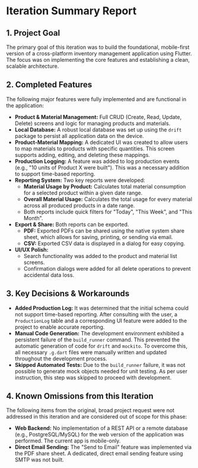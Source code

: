 # Iteration Summary Report

## 1. Project Goal
The primary goal of this iteration was to build the foundational, mobile-first version of a cross-platform inventory management application using Flutter. The focus was on implementing the core features and establishing a clean, scalable architecture.

## 2. Completed Features
The following major features were fully implemented and are functional in the application:

-   **Product & Material Management:** Full CRUD (Create, Read, Update, Delete) screens and logic for managing products and materials.
-   **Local Database:** A robust local database was set up using the `drift` package to persist all application data on the device.
-   **Product-Material Mapping:** A dedicated UI was created to allow users to map materials to products with specific quantities. This screen supports adding, editing, and deleting these mappings.
-   **Production Logging:** A feature was added to log production events (e.g., "10 units of Product X were built"). This was a necessary addition to support time-based reporting.
-   **Reporting System:** Two key reports were developed:
    -   **Material Usage by Product:** Calculates total material consumption for a selected product within a given date range.
    -   **Overall Material Usage:** Calculates the total usage for every material across all produced products in a date range.
    -   Both reports include quick filters for "Today", "This Week", and "This Month".
-   **Export & Share:** Both reports can be exported.
    -   **PDF:** Exported PDFs can be shared using the native system share sheet, which allows for saving, printing, or sending via email.
    -   **CSV:** Exported CSV data is displayed in a dialog for easy copying.
-   **UI/UX Polish:**
    -   Search functionality was added to the product and material list screens.
    -   Confirmation dialogs were added for all delete operations to prevent accidental data loss.

## 3. Key Decisions & Workarounds

-   **Added Production Log:** It was determined that the initial schema could not support time-based reporting. After consulting with the user, a `ProductionLog` table and a corresponding UI feature were added to the project to enable accurate reporting.
-   **Manual Code Generation:** The development environment exhibited a persistent failure of the `build_runner` command. This prevented the automatic generation of code for `drift` and `mockito`. To overcome this, all necessary `.g.dart` files were manually written and updated throughout the development process.
-   **Skipped Automated Tests:** Due to the `build_runner` failure, it was not possible to generate mock objects needed for unit testing. As per user instruction, this step was skipped to proceed with development.

## 4. Known Omissions from this Iteration
The following items from the original, broad project request were not addressed in this iteration and are considered out of scope for this phase:

-   **Web Backend:** No implementation of a REST API or a remote database (e.g., PostgreSQL/MySQL) for the web version of the application was performed. The current app is mobile-only.
-   **Direct Email Sending:** The "Send to Email" feature was implemented via the PDF share sheet. A dedicated, direct email sending feature using SMTP was not built.
